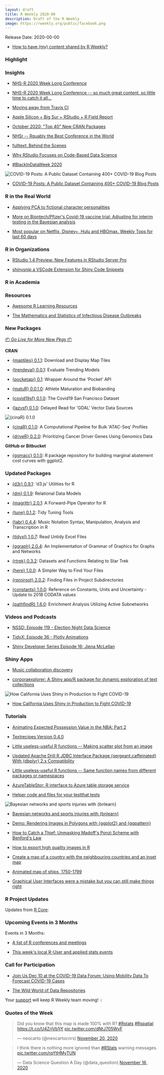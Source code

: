 ```yaml
---
layout: draft
title: R Weekly 2020-00
description: Draft of the R Weekly
image: https://rweekly.org/public/facebook.png
---
```


Release Date: 2020-00-00

+ [How to have (my) content shared by R Weekly?](https://github.com/rweekly/rweekly.org#how-to-have-my-content-shared-by-r-weekly)

### Highlight

### Insights

+ [NHS-R 2020 Week Long Conference](https://hutsons-hacks.info/nhs-r-2020-annual-conference)

+ [NHS-R 2020 Week Long Conference -- so much great content, so little time to catch it all...](https://nhsrcommunity.com/blog/nhs-r-2020-week-long-conference-so-much-great-content-so-little-time-to-catch-it-all/)

+ [Moving away from Travis CI](https://ropensci.org/technotes/2020/11/19/moving-away-travis/)

+ [Apple Silicon + Big Sur + RStudio + R Field Report](https://rud.is/b/2020/11/18/apple-silicon-big-sur-rstudio-r-field-report/)

+ [October 2020: "Top 40" New CRAN Packages](https://rviews.rstudio.com/2020/11/19/october-2020-top-40-new-cran-packages/)

+ [NHSr -- Rguably the Best Conference in the World](https://nhsrcommunity.com/blog/nhsr-rguably-the-best-conference-in-the-world/)

+ [fulltext: Behind the Scenes](https://ropensci.org/technotes/2020/11/17/fulltext-story/)

+ [Why RStudio Focuses on Code-Based Data Science](https://blog.rstudio.com/2020/11/17/an-interview-with-lou-bajuk/)

+ [\#BlackInDataWeek 2020](https://education.rstudio.com/blog/2020/11/blackindataweek/)

![COVID-19 Posts: A Public Dataset Containing 400+ COVID-19 Blog Posts](https://raw.githubusercontent.com/rweekly/image/master/2020-11-23/covid19-blog-posts.png)

+ [COVID-19 Posts: A Public Dataset Containing 400+ COVID-19 Blog Posts](https://r-posts.com/covid-19-posts-a-public-dataset-containing-400-covid-19-blog-posts/)

### R in the Real World

+ [Applying PCA to fictional character personalities](https://www.alexcookson.com/post/2020-11-19-applying-pca-to-fictional-character-personalities/)

+ [More on Biontech/Pfizer's Covid-19 vaccine trial: Adjusting for interim testing in the Bayesian analysis](http://skranz.github.io//r/2020/11/16/CovidVaccineBayesianInterim.html)

+ [Most popular on Netflix, Disney+, Hulu and HBOmax. Weekly Tops for last 60 days](https://r-posts.com/most-popular-on-netflix-disney-hulu-and-hbomax-weekly-tops-for-last-60-days/)

### R in Organizations

+ [RStudio 1.4 Preview: New Features in RStudio Server Pro](https://blog.rstudio.com/2020/11/16/rstudio-1-4-preview-server-pro/)

+ [shinysnip a VSCode Extension for Shiny Code Snippets](https://marketplace.visualstudio.com/items?itemName=Mohamed-El-Fodil-Ihaddaden.shinysnip)

### R in Academia

### Resources

+ [Awesome R Learning Resources](https://github.com/iamericfletcher/awesome-r-learning-resources)

+ [The Mathematics and Statistics of Infectious Disease Outbreaks](http://staff.math.su.se/hoehle/blog/2020/11/20/infepi.html)

### New Packages

<p class="added-hostname">

<a href="https://rweekly.org/live" target="_blank" class="externalLink">📦 <i>Go Live for More New Pkgs</i> 📦</a>

</p>

**CRAN**

+ [{maptiles} 0.1.1](https://rgeomatic.hypotheses.org/2032): Download and Display Map Tiles

+ [{trendeval} 0.0.1](https://cran.r-project.org/package=trendeval): Evaluate Trending Models

+ [{pocketapi} 0.1](https://cran.r-project.org/package=pocketapi): Wrapper Around the 'Pocket' API

+ [{matuR} 0.0.1.0](https://cran.r-project.org/package=matuR): Athlete Maturation and Biobanding

+ [{covid19sf} 0.1.0](https://cran.r-project.org/package=covid19sf): The Covid19 San Francisco Dataset

+ [{lazysf} 0.1.0](https://cran.r-project.org/package=lazysf): Delayed Read for 'GDAL' Vector Data Sources

![{cinaR} 0.1.0](https://raw.githubusercontent.com/rweekly/image/master/2020-11-23/cinaR.png)

+ [{cinaR} 0.1.0](https://cran.r-project.org/package=cinaR): A Computational Pipeline for Bulk 'ATAC-Seq' Profiles

+ [{driveR} 0.2.0](https://cran.r-project.org/package=driveR): Prioritizing Cancer Driver Genes Using Genomics Data

**GitHub or Bitbucket**

+ [{ggmacc} 0.1.0](https://github.com/aj-sykes92/ggmacc): R package repository for building marginal abatement cost curves with ggplot2.

### Updated Packages

+ [{d3r} 0.9.1](https://cran.r-project.org/package=d3r): 'd3.js' Utilities for R

+ [{dm} 0.1.9](https://cran.r-project.org/package=dm): Relational Data Models

+ [{magrittr} 2.0.1](https://cran.r-project.org/package=magrittr): A Forward-Pipe Operator for R

+ [{tune} 0.1.2](https://cran.r-project.org/package=tune): Tidy Tuning Tools

+ [{tabr} 0.4.4](https://cran.r-project.org/package=tabr): Music Notation Syntax, Manipulation, Analysis and Transcription in R

+ [{tidyxl} 1.0.7](https://cran.r-project.org/package=tidyxl): Read Untidy Excel Files

+ [{ggraph} 2.0.4](https://cran.r-project.org/package=ggraph): An Implementation of Grammar of Graphics for Graphs and Networks

+ [{rtrek} 0.3.2](https://cran.r-project.org/package=rtrek): Datasets and Functions Relating to Star Trek

+ [{here} 1.0.0](https://cran.r-project.org/package=here): A Simpler Way to Find Your Files

+ [{rprojroot} 2.0.2](https://cran.r-project.org/package=rprojroot): Finding Files in Project Subdirectories

+ [{constants} 1.0.0](https://www.enchufa2.es/archives/constants-update-to-2018-codata-values.html): Reference on Constants, Units and Uncertainty - Update to 2018 CODATA values

+ [{pathfindR} 1.6.0](https://cran.r-project.org/package=pathfindR): Enrichment Analysis Utilizing Active Subnetworks

### Videos and Podcasts

+ [NSSD: Episode 119 - Election Night Data Science](https://nssdeviations.com/119-election-night-data-science)

+ [TidyX: Episode 36 - Plotly Animations](https://www.youtube.com/watch?v=t45_7oUlX6M)

+ [Shiny Developer Series Episode 16: Jiena McLellan](https://shinydevseries.com/ep16)

### Shiny Apps

+ [Music collaboration discovery](https://svitkin.rbind.io/2020/11/on-those-weird-split-eps/)

+ [corporaexplorer: A Shiny app/R package for dynamic exploration of text collections](https://kgjerde.github.io/corporaexplorer/)

![How California Uses Shiny in Production to Fight COVID-19](https://raw.githubusercontent.com/rweekly/image/master/2020-11-23/california-covid19-shiny.png)

+ [How California Uses Shiny in Production to Fight COVID-19](https://blog.rstudio.com/2020/11/19/using-shiny-in-production-to-monitor-covid-19/)

### Tutorials

+ [Animating Expected Possession Value in the NBA: Part 2](https://insidethetv.rbind.io/post/epv-the-epilogue/)

+ [Textrecipes Version 0.4.0](https://www.hvitfeldt.me/blog/textrecipes-version-0-4-0/)

+ [Little useless-useful R functions -- Making scatter plot from an image](https://tomaztsql.wordpress.com/2020/11/21/little-useless-useful-r-functions-making-scatter-plot-from-an-image/)

+ [Updated Apache Drill R JDBC Interface Package {sergeant.caffeinated} With {dbplyr} 2.x Compatibility](https://rud.is/b/2020/11/20/updated-apache-drill-r-jdbc-interface-package-sergeant-caffeinated-with-dbplyr-2-x-compatibility/)

+ [Little useless-useful R functions -- Same function names from different packages or namespaces](https://tomaztsql.wordpress.com/2020/11/18/little-useless-useful-r-functions-same-function-names-from-different-packages-or-namespaces/)

+ [AzureTableStor: R interface to Azure table storage service](https://blog.revolutionanalytics.com/2020/11/azuretablestor-announcement.html)

+ [Helper code and files for your testthat tests](https://blog.r-hub.io/2020/11/18/testthat-utility-belt/)

![Bayesian networks and sports injuries with {bnlearn}](https://raw.githubusercontent.com/rweekly/image/master/2020-11-23/bayesian-networks.png)

+ [Bayesian networks and sports injuries with {bnlearn}](https://www.hfshr.xyz/posts/2020-11-01-bayesian-networks-with-bnlearn/)

+ [Demo: Rendering Images in Polygons with {ggplot2} and {ggpattern}](https://coolbutuseless.github.io/2020/11/18/demo-rendering-images-in-polygons-with-ggplot2-and-ggpattern/)

+ [How to Catch a Thief: Unmasking Madoff's Ponzi Scheme with Benford's Law](https://blog.ephorie.de/how-to-catch-a-thief-unmasking-madoffs-ponzi-scheme-with-benfords-law)

+ [How to export high quality images in R](https://aebou.rbind.io/posts/2020/11/how-to-export-high-quality-images-in-r/)

+ [Create a map of a country with the neighbouring countries and an inset map](https://aebou.rbind.io/posts/2020/11/create-a-map-of-a-country-with-the-neighbouring-countries-and-an-inset-map/)

+ [Animated map of ships, 1750-1799](https://www.simoncoulombe.com/2020/11/animated-ships/)

+ [Graphical User Interfaces were a mistake but you can still make things right](https://www.brodrigues.co/blog/2020-11-21-guis_mistake/)

<!--<div class="post-more-begin></div><div class="post-more-end"></div>-->

### R Project Updates

Updates from [R Core](http://developer.r-project.org/blosxom.cgi/R-devel/NEWS):

### Upcoming Events in 3 Months

Events in 3 Months:

+ [A list of R conferences and meetings](https://jumpingrivers.github.io/meetingsR/events.html)

+ [This week's local R-User and applied stats events](https://community.rstudio.com/c/irl)

### Call for Participation

+ [Join Us Dec 10 at the COVID-19 Data Forum: Using Mobility Data To Forecast COVID-19 Cases](https://www.r-consortium.org/blog/2020/11/18/join-us-dec-10-at-the-covid-19-data-forum-using-mobility-data-to-forecast-covid-19-cases)

+ [The Wild World of Data Repositories](https://ropensci.org/commcalls/dec2020-datarepos/)

<p class="hide-support added-hostname support-rweekly" style="text-align: center;font-weight: bold;">

Your <a class="non-visited externalLink" href="https://www.patreon.com/rweekly" onclick="pas(this)">support</a> will keep R Weekly team moving! 💡

</p>

### Quotes of the Week

<blockquote class="twitter-tweet"><p lang="en" dir="ltr">Did you know that this map is made 100% with R? <a href="https://twitter.com/hashtag/Rstats?src=hash&amp;ref_src=twsrc%5Etfw">#Rstats</a> <a href="https://twitter.com/hashtag/Rspatial?src=hash&amp;ref_src=twsrc%5Etfw">#Rspatial</a> <a href="https://t.co/U4ZrjVb1jY">https://t.co/U4ZrjVb1jY</a> <a href="https://t.co/dNtJ705WvF">pic.twitter.com/dNtJ705WvF</a></p>&mdash; neocarto (@neocartocnrs) <a href="https://twitter.com/neocartocnrs/status/1329700151959674881?ref_src=twsrc%5Etfw">November 20, 2020</a></blockquote> <script async src="https://platform.twitter.com/widgets.js" charset="utf-8"></script>

<blockquote class="twitter-tweet"><p lang="en" dir="ltr">I think there is nothing more ignored than <a href="https://twitter.com/hashtag/RStats?src=hash&amp;ref_src=twsrc%5Etfw">#RStats</a> warning messages. <a href="https://t.co/rqYtHMyTUN">pic.twitter.com/rqYtHMyTUN</a></p>&mdash; Data Science Question A Day (@data_question) <a href="https://twitter.com/data_question/status/1328346236747870208?ref_src=twsrc%5Etfw">November 16, 2020</a></blockquote> <script async src="https://platform.twitter.com/widgets.js" charset="utf-8"></script>
